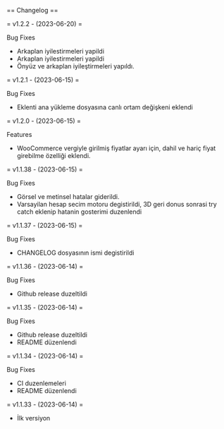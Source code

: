 == Changelog ==

= v1.2.2 - (2023-06-20) =


Bug Fixes

* Arkaplan iyilestirmeleri yapildi
* Arkaplan iyilestirmeleri yapildi
* Önyüz ve arkaplan iyileştirmeleri yapıldı.

= v1.2.1 - (2023-06-15) =


Bug Fixes

* Eklenti ana yükleme dosyasına canlı ortam değişkeni eklendi

= v1.2.0 - (2023-06-15) =


Features

* WooCommerce vergiyle girilmiş fiyatlar ayarı için, dahil ve hariç fiyat girebilme özelliği eklendi.

= v1.1.38 - (2023-06-15) =


Bug Fixes

* Görsel ve metinsel hatalar giderildi.
* Varsayilan hesap secim motoru degistirildi, 3D geri donus sonrasi try catch eklenip hatanin gosterimi duzenlendi

= v1.1.37 - (2023-06-15) =


Bug Fixes

* CHANGELOG dosyasının ismi degistirildi

= v1.1.36 - (2023-06-14) =


Bug Fixes

* Github release duzeltildi

= v1.1.35 - (2023-06-14) =


Bug Fixes

* Github release duzeltildi
* README düzenlendi

= v1.1.34 - (2023-06-14) =


Bug Fixes

* CI duzenlemeleri
* README düzenlendi

= v1.1.33 - (2023-06-14) =

* İlk versiyon
